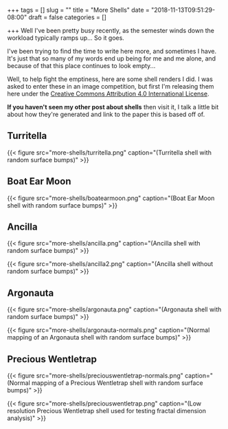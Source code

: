 +++
tags = []
slug = ""
title = "More Shells"
date = "2018-11-13T09:51:29-08:00"
draft = false
categories = []

+++
Well I've been pretty busy recently, as the semester winds down the workload typically ramps up... So it goes.

I've been trying to find the time to write here more, and sometimes I have. It's just that so many of my words end up being for me and me alone, and because of that this place continues to look empty...

Well, to help fight the emptiness, here are some shell renders I did. I was asked to enter these in an image competition, but first I'm releasing them here under the [Creative Commons Attribution 4.0 International License](http://creativecommons.org/licenses/by/4.0/).

__If you haven't seen my other post about shells__ then visit it, I talk a little bit about how they're generated and link to the paper this is based off of.

## Turritella
{{< figure src="more-shells/turritella.png" caption="(Turritella shell with random surface bumps)" >}}

## Boat Ear Moon
{{< figure src="more-shells/boatearmoon.png" caption="(Boat Ear Moon shell with random surface bumps)" >}}

## Ancilla
{{< figure src="more-shells/ancilla.png" caption="(Ancilla shell with random surface bumps)" >}}

{{< figure src="more-shells/ancilla2.png" caption="(Ancilla shell without random surface bumps)" >}}

## Argonauta
{{< figure src="more-shells/argonauta.png" caption="(Argonauta shell with random surface bumps)" >}}

{{< figure src="more-shells/argonauta-normals.png" caption="(Normal mapping of an Argonauta shell with random surface bumps)" >}}

## Precious Wentletrap
{{< figure src="more-shells/preciouswentletrap-normals.png" caption="(Normal mapping of a Precious Wentletrap shell with random surface bumps)" >}}

{{< figure src="more-shells/preciouswentletrap.png" caption="(Low resolution Precious Wentletrap shell used for testing fractal dimension analysis)" >}}
